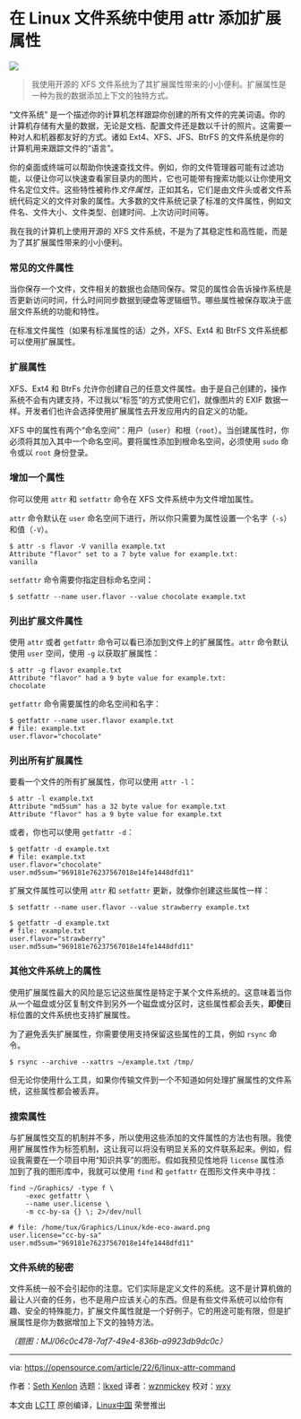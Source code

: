 [#]: subject: "How I use the attr command with my Linux filesystem"
[#]: via: "https://opensource.com/article/22/6/linux-attr-command"
[#]: author: "Seth Kenlon https://opensource.com/users/seth"
[#]: collector: "lkxed"
[#]: translator: "wznmickey"
[#]: reviewer: "wxy"
[#]: publisher: "wxy"
[#]: url: "https://linux.cn/article-16192-1.html"

在 Linux 文件系统中使用 attr 添加扩展属性
======

![][0]

> 我使用开源的 XFS 文件系统为了其扩展属性带来的小小便利。扩展属性是一种为我的数据添加上下文的独特方式。

“文件系统” 是一个描述你的计算机怎样跟踪你创建的所有文件的完美词语。你的计算机存储有大量的数据，无论是文档、配置文件还是数以千计的照片。这需要一种对人和机器都友好的方式。诸如 Ext4、XFS、JFS、BtrFS 的文件系统是你的计算机用来跟踪文件的“语言”。

你的桌面或终端可以帮助你快速查找文件。例如，你的文件管理器可能有过滤功能，以便让你可以快速查看家目录内的图片，它也可能带有搜索功能以让你使用文件名定位文件。这些特性被称作*文件属性*，正如其名，它们是由文件头或者文件系统代码定义的文件对象的属性。大多数的文件系统记录了标准的文件属性，例如文件名、文件大小、文件类型、创建时间、上次访问时间等。

我在我的计算机上使用开源的 XFS 文件系统，不是为了其稳定性和高性能，而是为了其扩展属性带来的小小便利。

### 常见的文件属性

当你保存一个文件，文件相关的数据也会随同保存。常见的属性会告诉操作系统是否更新访问时间，什么时间同步数据到硬盘等逻辑细节。哪些属性被保存取决于底层文件系统的功能和特性。

在标准文件属性（如果有标准属性的话）之外，XFS、Ext4 和 BtrFS 文件系统都可以使用扩展属性。

### 扩展属性

XFS、Ext4 和 BtrFs 允许你创建自己的任意文件属性。由于是自己创建的，操作系统不会有内建支持，不过我以“标签”的方式使用它们，就像图片的 EXIF 数据一样。开发者们也许会选择使用扩展属性去开发应用内的自定义的功能。

XFS 中的属性有两个“命名空间”：用户（`user`）和根（`root`）。当创建属性时，你必须将其加入其中一个命名空间。要将属性添加到根命名空间，必须使用 `sudo` 命令或以 `root` 身份登录。

### 增加一个属性

你可以使用 `attr` 和 `setfattr` 命令在 XFS 文件系统中为文件增加属性。

`attr` 命令默认在 `user` 命名空间下进行，所以你只需要为属性设置一个名字（`-s`）和值（`-V`）。

```
$ attr -s flavor -V vanilla example.txt
Attribute "flavor" set to a 7 byte value for example.txt:
vanilla
```

`setfattr` 命令需要你指定目标命名空间：

```
$ setfattr --name user.flavor --value chocolate example.txt
```

### 列出扩展文件属性

使用 `attr` 或者 `getfattr` 命令可以看已添加到文件上的扩展属性。`attr` 命令默认使用 `user` 空间，使用 `-g` 以获取扩展属性：

```
$ attr -g flavor example.txt
Attribute "flavor" had a 9 byte value for example.txt:
chocolate
```

`getfattr` 命令需要属性的命名空间和名字：

```
$ getfattr --name user.flavor example.txt 
# file: example.txt
user.flavor="chocolate"
```

### 列出所有扩展属性

要看一个文件的所有扩展属性，你可以使用 `attr -l`：

```
$ attr -l example.txt
Attribute "md5sum" has a 32 byte value for example.txt
Attribute "flavor" has a 9 byte value for example.txt
```

或者，你也可以使用 `getfattr -d`：

```
$ getfattr -d example.txt
# file: example.txt
user.flavor="chocolate"
user.md5sum="969181e76237567018e14fe1448dfd11"
```

扩展文件属性可以使用 `attr` 和 `setfattr` 更新，就像你创建这些属性一样：

```
$ setfattr --name user.flavor --value strawberry example.txt

$ getfattr -d example.txt
# file: example.txt
user.flavor="strawberry"
user.md5sum="969181e76237567018e14fe1448dfd11"
```

### 其他文件系统上的属性

使用扩展属性最大的风险是忘记这些属性是特定于某个文件系统的。这意味着当你从一个磁盘或分区复制文件到另外一个磁盘或分区时，这些属性都会丢失，**即使**目标位置的文件系统也支持扩展属性。

为了避免丢失扩展属性，你需要使用支持保留这些属性的工具，例如 `rsync` 命令。

```
$ rsync --archive --xattrs ~/example.txt /tmp/
```

但无论你使用什么工具，如果你传输文件到一个不知道如何处理扩展属性的文件系统，这些属性都会被丢弃。

### 搜索属性

与扩展属性交互的机制并不多，所以使用这些添加的文件属性的方法也有限。我使用扩展属性作为标签机制，这让我可以将没有明显关系的文件联系起来。例如，假设我需要在一个项目中用“知识共享”的图形。假如我预见性地将 `license` 属性添加到了我的图形库中，我就可以使用 `find` 和 `getfattr` 在图形文件夹中寻找：

```
find ~/Graphics/ -type f \
    -exec getfattr \
    --name user.license \
    -m cc-by-sa {} \; 2>/dev/null

# file: /home/tux/Graphics/Linux/kde-eco-award.png
user.license="cc-by-sa"
user.md5sum="969181e76237567018e14fe1448dfd11"
```

### 文件系统的秘密

文件系统一般不会引起你的注意。它们实际是定义文件的系统。这不是计算机做的最让人兴奋的任务，也不是用户应该关心的东西。但是有些文件系统可以给你有趣、安全的特殊能力，扩展文件属性就是一个好例子。它的用途可能有限，但是扩展属性是你为数据增加上下文的独特方法。

*（题图：MJ/06c0c478-7af7-49e4-836b-a9923db9dc0c）*

--------------------------------------------------------------------------------

via: https://opensource.com/article/22/6/linux-attr-command

作者：[Seth Kenlon][a]
选题：[lkxed][b]
译者：[wznmickey](https://github.com/wznmickey)
校对：[wxy](https://github.com/wxy)

本文由 [LCTT](https://github.com/LCTT/TranslateProject) 原创编译，[Linux中国](https://linux.cn/) 荣誉推出

[a]: https://opensource.com/users/seth
[b]: https://github.com/lkxed
[1]: https://opensource.com/sites/default/files/lead-images/yearbook-haff-rx-linux-file-lead_0.png
[0]: https://img.linux.net.cn/data/attachment/album/202309/15/081240syst7uisttadnky6.jpg